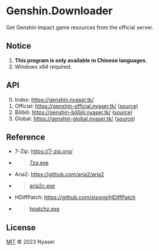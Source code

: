 # Genshin.Downloader
Get Genshin Impact game resources from the official server.

## Notice
1. **This program is only available in Chinese languages.**
2. Windows x64 required.

## API
0. Index: <https://genshin.nyaser.tk/>
2. Official: <https://genshin-official.nyaser.tk/> ([source](https://genshin-official.nyaser.tk/source))
3. Bilibili: <https://genshin-bilibili.nyaser.tk/> ([source](https://genshin-bilibili.nyaser.tk/source))
3. Global: <https://genshin-global.nyaser.tk/> ([source](https://genshin-global.nyaser.tk/source))

## Reference
- 7-Zip: <https://7-zip.org/>
- > [7za.exe](/7za.exe)
- Aria2: <https://github.com/aria2/aria2>
- > [aria2c.exe](/aria2c.exe)
- HDiffPatch: <https://github.com/sisong/HDiffPatch>
- > [hpatchz.exe](/hpatchz.exe)

## License
[MIT](LICENSE) © 2023 Nyaser
